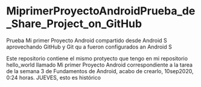 # MiprimerProyectoAndroidPrueba_de_Share_Project_on_GitHub
Prueba Mi primer Proyecto Android compartido desde Android S aprovechando GitHub y Git qu a fueron configurados an Android S 


Este repositorio contiene el mismo protyecto que tengo en mi repositorio hello_world llamado Mi primer Proyecto 
Android correspondiente a la tarea de la semana 3 de Fundamentos de Android, acabo de crearlo, 10sep2020, 0:24 horas. JUEVES,
esto es histórico 
